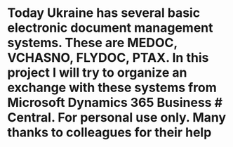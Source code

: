 # Today Ukraine has several basic electronic document management systems. These are MEDOC, VCHASNO, FLYDOC, PTAX. In this project I will try to organize an exchange with these systems from Microsoft Dynamics 365 Business # Central. For personal use only. Many thanks to colleagues for their help

